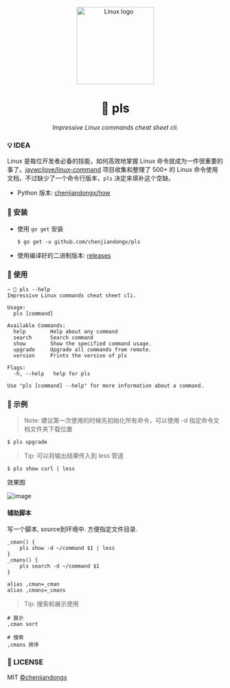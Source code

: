 <p align="center">
    <img src="https://user-images.githubusercontent.com/19553554/61995478-bd21e980-b0bb-11e9-8206-5a5958e27b25.png" alt="Linux logo" width=180 />
</p>

<h1 align="center">📝 pls</h1>
<p align="center">
    <em>Impressive Linux commands cheat sheet cli.</em>
</p>

### 💡 IDEA

Linux 是每位开发者必备的技能，如何高效地掌握 Linux 命令就成为一件很重要的事了。[jaywcjlove/linux-command](https://github.com/jaywcjlove/linux-command) 项目收集和整理了 500+ 的 Linux 命令使用文档，不过缺少了一个命令行版本，`pls` 决定来填补这个空缺。

* Python 版本: [chenjiandongx/how](https://github.com/chenjiandongx/how)

### 🔰 安装

* 使用 `go get` 安装 
    ```shell
    $ go get -u github.com/chenjiandongx/pls
    ```

* 使用编译好的二进制版本: [releases](https://github.com/chenjiandongx/pls/releases)

### 📏 使用

```shell
~ 🐶 pls --help
Impressive Linux commands cheat sheet cli.

Usage:
  pls [command]

Available Commands:
  help        Help about any command
  search      Search command
  show        Show the specified command usage.
  upgrade     Upgrade all commands from remote.
  version     Prints the version of pls

Flags:
  -h, --help   help for pls

Use "pls [command] --help" for more information about a command.
```

### 🔖 示例

> Note: 建议第一次使用的时候先初始化所有命令，可以使用 -d 指定命令文档文件夹下载位置
```shell
$ pls upgrade
```

> Tip: 可以将输出结果传入到 less 管道
```shell
$ pls show curl | less
```

效果图

![image](https://user-images.githubusercontent.com/19553554/72659887-52fe5780-3a01-11ea-89b2-dfaf9faf8dac.png)


#### 辅助脚本

写一个脚本, source到环境中. 方便指定文件目录.

```shell
_cman() {
    pls show -d ~/command $1 | less
}
_cmans() {
    pls search -d ~/command $1
}

alias ,cman=_cman
alias ,cmans=_cmans
```

> Tip: 搜索和展示使用

```shell
# 展示
,cman sort

# 搜索
,cmans 排序
```


### 📃 LICENSE

MIT [©chenjiandongx](https://github.com/chenjiandongx)
